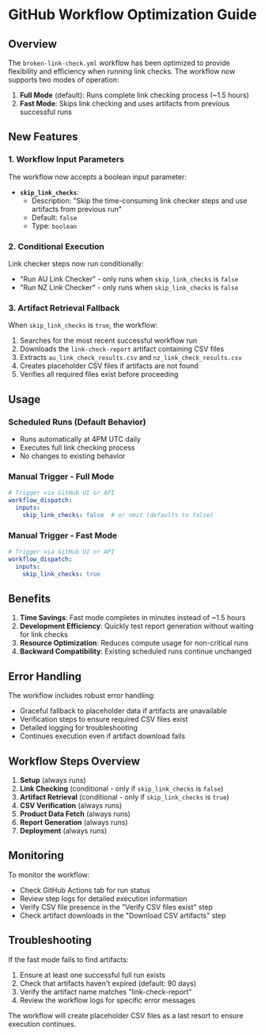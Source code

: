 # GitHub Workflow Optimization Guide

## Overview

The `broken-link-check.yml` workflow has been optimized to provide flexibility and efficiency when running link checks. The workflow now supports two modes of operation:

1. **Full Mode** (default): Runs complete link checking process (~1.5 hours)
2. **Fast Mode**: Skips link checking and uses artifacts from previous successful runs

## New Features

### 1. Workflow Input Parameters

The workflow now accepts a boolean input parameter:

- **`skip_link_checks`**: 
  - Description: "Skip the time-consuming link checker steps and use artifacts from previous run"
  - Default: `false`
  - Type: `boolean`

### 2. Conditional Execution

Link checker steps now run conditionally:
- "Run AU Link Checker" - only runs when `skip_link_checks` is `false`
- "Run NZ Link Checker" - only runs when `skip_link_checks` is `false`

### 3. Artifact Retrieval Fallback

When `skip_link_checks` is `true`, the workflow:
1. Searches for the most recent successful workflow run
2. Downloads the `link-check-report` artifact containing CSV files
3. Extracts `au_link_check_results.csv` and `nz_link_check_results.csv`
4. Creates placeholder CSV files if artifacts are not found
5. Verifies all required files exist before proceeding

## Usage

### Scheduled Runs (Default Behavior)
- Runs automatically at 4PM UTC daily
- Executes full link checking process
- No changes to existing behavior

### Manual Trigger - Full Mode
```yaml
# Trigger via GitHub UI or API
workflow_dispatch:
  inputs:
    skip_link_checks: false  # or omit (defaults to false)
```

### Manual Trigger - Fast Mode
```yaml
# Trigger via GitHub UI or API
workflow_dispatch:
  inputs:
    skip_link_checks: true
```

## Benefits

1. **Time Savings**: Fast mode completes in minutes instead of ~1.5 hours
2. **Development Efficiency**: Quickly test report generation without waiting for link checks
3. **Resource Optimization**: Reduces compute usage for non-critical runs
4. **Backward Compatibility**: Existing scheduled runs continue unchanged

## Error Handling

The workflow includes robust error handling:
- Graceful fallback to placeholder data if artifacts are unavailable
- Verification steps to ensure required CSV files exist
- Detailed logging for troubleshooting
- Continues execution even if artifact download fails

## Workflow Steps Overview

1. **Setup** (always runs)
2. **Link Checking** (conditional - only if `skip_link_checks` is `false`)
3. **Artifact Retrieval** (conditional - only if `skip_link_checks` is `true`)
4. **CSV Verification** (always runs)
5. **Product Data Fetch** (always runs)
6. **Report Generation** (always runs)
7. **Deployment** (always runs)

## Monitoring

To monitor the workflow:
- Check GitHub Actions tab for run status
- Review step logs for detailed execution information
- Verify CSV file presence in the "Verify CSV files exist" step
- Check artifact downloads in the "Download CSV artifacts" step

## Troubleshooting

If the fast mode fails to find artifacts:
1. Ensure at least one successful full run exists
2. Check that artifacts haven't expired (default: 90 days)
3. Verify the artifact name matches "link-check-report"
4. Review the workflow logs for specific error messages

The workflow will create placeholder CSV files as a last resort to ensure execution continues.
